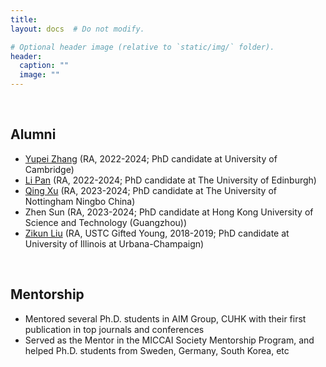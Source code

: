 ```yaml
---
title:
layout: docs  # Do not modify.

# Optional header image (relative to `static/img/` folder).
header:
  caption: ""
  image: ""
---
```


<br>
<h2><b>Alumni</b></h2>
<ul>
<li><a href="https://helenypzhang.github.io/">Yupei Zhang</a> (RA, 2022-2024; PhD candidate at University of Cambridge)</li>
<li><a href="https://peterlipan.github.io/">Li Pan</a> (RA, 2022-2024; PhD candidate at The University of Edinburgh)</li>
<li><a href="https://scholar.google.com/citations?hl=zh-CN&user=IzA-Ij8AAAAJ&view_op=list_works&authuser=1&sortby=pubdate">Qing Xu</a> (RA, 2023-2024; PhD candidate at The University of Nottingham Ningbo China)</li>
<li>Zhen Sun</a> (RA, 2023-2024; PhD candidate at Hong Kong University of Science and Technology (Guangzhou))</li>
<li><a href="https://zikunliu6.github.io/">Zikun Liu</a> (RA, USTC Gifted Young, 2018-2019; PhD candidate at University of Illinois at Urbana-Champaign)</li>
</ul>

<br>
<h2><b>Mentorship</b></h2>
<ul>
<li>Mentored several Ph.D. students in AIM Group, CUHK with their first publication in top journals and conferences</li>
<li>Served as the Mentor in the MICCAI Society Mentorship Program, and helped Ph.D. students from Sweden, Germany, South Korea, etc</li>
</ul>

